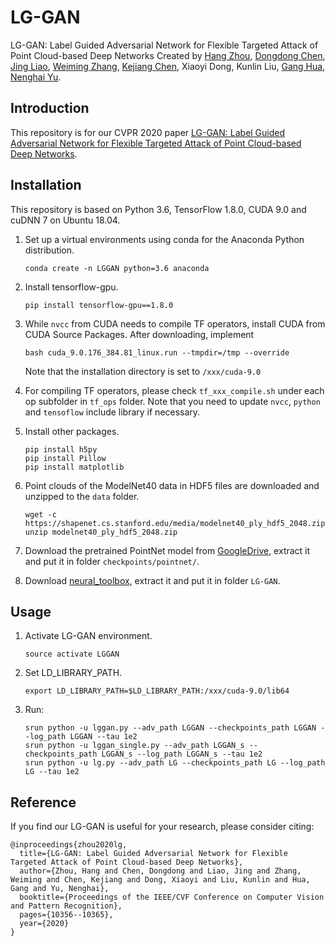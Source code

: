 # LG-GAN
LG-GAN: Label Guided Adversarial Network for Flexible Targeted Attack of Point Cloud-based Deep Networks
Created by [Hang Zhou](http://home.ustc.edu.cn/~zh2991/), [Dongdong Chen](http://www.dongdongchen.bid/), [Jing Liao](https://liaojing.github.io/html/), [Weiming Zhang](http://staff.ustc.edu.cn/~zhangwm/index.html), [Kejiang Chen](http://home.ustc.edu.cn/~chenkj/), Xiaoyi Dong, Kunlin Liu, [Gang Hua](https://www.ganghua.org/), [Nenghai Yu](http://staff.ustc.edu.cn/~ynh/).

Introduction
--
This repository is for our CVPR 2020 paper [LG-GAN: Label Guided Adversarial Network for Flexible Targeted Attack of Point Cloud-based Deep Networks](https://openaccess.thecvf.com/content_CVPR_2020/html/Zhou_LG-GAN_Label_Guided_Adversarial_Network_for_Flexible_Targeted_Attack_of_CVPR_2020_paper.html). 

Installation
--
This repository is based on Python 3.6, TensorFlow 1.8.0, CUDA 9.0 and cuDNN 7 on Ubuntu 18.04.

1. Set up a virtual environments using conda for the Anaconda Python distribution.

   ```shell
   conda create -n LGGAN python=3.6 anaconda
   ```

2. Install tensorflow-gpu.

   ```shell
   pip install tensorflow-gpu==1.8.0
   ```

3. While `nvcc` from CUDA needs to compile TF operators, install CUDA from CUDA Source Packages. 
   After downloading, implement

   ```shell
   bash cuda_9.0.176_384.81_linux.run --tmpdir=/tmp --override
   ```

   Note that the installation directory is set to `/xxx/cuda-9.0`

4. For compiling TF operators, please check `tf_xxx_compile.sh` under each op subfolder in `tf_ops` folder. Note that you need to update `nvcc`, `python` and `tensoflow` include library if necessary. 

5. Install other packages.

   ```shell
   pip install h5py
   pip install Pillow
   pip install matplotlib
   ```

6. Point clouds of the ModelNet40 data in HDF5 files are downloaded and unzipped to the `data` folder. 

   ```shell
   wget -c https://shapenet.cs.stanford.edu/media/modelnet40_ply_hdf5_2048.zip
   unzip modelnet40_ply_hdf5_2048.zip
   ```

7. Download the pretrained PointNet model from [GoogleDrive](https://drive.google.com/drive/folders/11c6v_umZmSHiq-1TLKpSyPQK0E9fDkMU), extract it and put it in folder `checkpoints/pointnet/`. 

8. Download [neural_toolbox](https://github.com/GuessWhatGame/neural_toolbox), extract it and put it in folder `LG-GAN`. 

Usage
--

1. Activate LG-GAN environment.

   ```shell
   source activate LGGAN
   ```

2. Set LD_LIBRARY_PATH.

   ```shell
   export LD_LIBRARY_PATH=$LD_LIBRARY_PATH:/xxx/cuda-9.0/lib64
   ```

3. Run:

   ```shell
   srun python -u lggan.py --adv_path LGGAN --checkpoints_path LGGAN --log_path LGGAN --tau 1e2
   srun python -u lggan_single.py --adv_path LGGAN_s --checkpoints_path LGGAN_s --log_path LGGAN_s --tau 1e2
   srun python -u lg.py --adv_path LG --checkpoints_path LG --log_path LG --tau 1e2
   ```

Reference
--

If you find our LG-GAN is useful for your research, please consider citing:


    @inproceedings{zhou2020lg,
      title={LG-GAN: Label Guided Adversarial Network for Flexible Targeted Attack of Point Cloud-based Deep Networks},
      author={Zhou, Hang and Chen, Dongdong and Liao, Jing and Zhang, Weiming and Chen, Kejiang and Dong, Xiaoyi and Liu, Kunlin and Hua, Gang and Yu, Nenghai},
      booktitle={Proceedings of the IEEE/CVF Conference on Computer Vision and Pattern Recognition},
      pages={10356--10365},
      year={2020}
    }
